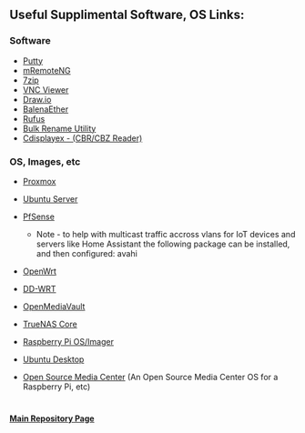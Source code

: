 ## Useful Supplimental Software, OS Links: 

### Software 

* [Putty](https://www.chiark.greenend.org.uk/~sgtatham/putty/)
* [mRemoteNG](https://mremoteng.org/)
* [7zip](https://www.7-zip.org/download.html)
* [VNC Viewer](https://www.realvnc.com/en/connect/download/viewer/)
* [Draw.io](https://www.draw.io)
* [BalenaEther](https://www.balena.io/etcher/)
* [Rufus](http://rufus.ie/en/)
* [Bulk Rename Utility](https://www.bulkrenameutility.co.uk/)
* [Cdisplayex - (CBR/CBZ Reader)](https://www.cdisplayex.com/)

### OS, Images, etc

* [Proxmox](https://www.proxmox.com/en/downloads)

* [Ubuntu Server](https://ubuntu.com/download/server)

* [PfSense](https://www.pfsense.org/download/)
     * Note - to help with multicast traffic accross vlans for IoT devices and servers like Home Assistant the following package can be installed, and then configured: avahi
* [OpenWrt](https://openwrt.org/downloads)
* [DD-WRT](https://dd-wrt.com/support/router-database/)

* [OpenMediaVault](https://www.openmediavault.org/)
* [TrueNAS Core](https://www.truenas.com/)

* [Raspberry Pi OS/Imager](https://www.raspberrypi.com/software/)
* [Ubuntu Desktop](https://ubuntu.com/download/desktop)
* [Open Source Media Center](https://github.com/osmc/osmc) (An Open Source Media Center OS for a Raspberry Pi, etc)

#
#### [Main Repository Page](https://github.com/mycroftwilde/portainer_templates)
